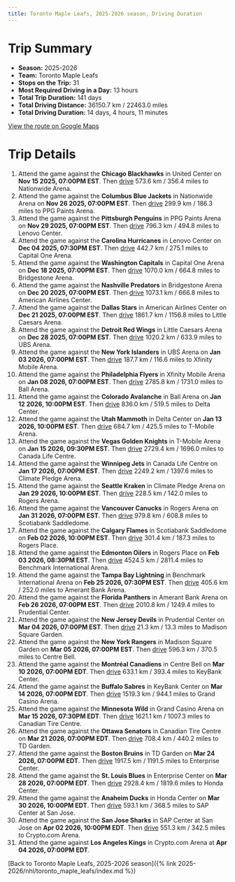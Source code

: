 ```yaml
---
title: Toronto Maple Leafs, 2025-2026 season, Driving Duration
---
```


# Trip Summary
- **Season:** 2025-2026
- **Team:** Toronto Maple Leafs
- **Stops on the Trip:** 31
- **Most Required Driving in a Day:** 13 hours
- **Total Trip Duration:** 141 days
- **Total Driving Distance:** 36150.7 km / 22463.0 miles
- **Total Driving Duration:** 14 days, 4 hours, 11 minutes

[View the route on Google Maps](https://www.google.com/maps/dir/United+Center+Chicago/Nationwide+Arena+Columbus/PPG+Paints+Arena+Pittsburgh/Lenovo+Center+Carolina/Capital+One+Arena+Washington/Bridgestone+Arena+Nashville/American+Airlines+Center+Dallas/Little+Caesars+Arena+Detroit/UBS+Arena+New+York/Xfinity+Mobile+Arena+Philadelphia/Ball+Arena+Colorado/Delta+Center+Utah/T-Mobile+Arena+Vegas/Canada+Life+Centre+Winnipeg/Climate+Pledge+Arena+Seattle/Rogers+Arena+Vancouver/Scotiabank+Saddledome+Calgary/Rogers+Place+Edmonton/Benchmark+International+Arena+Tampa+Bay/Amerant+Bank+Arena+Florida/Prudential+Center+New+Jersey/Madison+Square+Garden+New+York/Centre+Bell+Montréal/KeyBank+Center+Buffalo/Grand+Casino+Arena+Minnesota/Canadian+Tire+Centre+Ottawa/TD+Garden+Boston/Enterprise+Center+St.+Louis/Honda+Center+Anaheim/SAP+Center+at+San+Jose+San+Jose/Crypto.com+Arena+Los+Angeles)

# Trip Details
1. Attend the game against the **Chicago Blackhawks** in United Center on **Nov 15 2025, 07:00PM EST**. Then [drive](https://www.google.com/maps/dir/United+Center+Chicago/Nationwide+Arena+Columbus) 573.6 km / 356.4 miles to Nationwide Arena.
2. Attend the game against the **Columbus Blue Jackets** in Nationwide Arena on **Nov 26 2025, 07:00PM EST**. Then [drive](https://www.google.com/maps/dir/Nationwide+Arena+Columbus/PPG+Paints+Arena+Pittsburgh) 299.9 km / 186.3 miles to PPG Paints Arena.
3. Attend the game against the **Pittsburgh Penguins** in PPG Paints Arena on **Nov 29 2025, 07:00PM EST**. Then [drive](https://www.google.com/maps/dir/PPG+Paints+Arena+Pittsburgh/Lenovo+Center+Carolina) 796.3 km / 494.8 miles to Lenovo Center.
4. Attend the game against the **Carolina Hurricanes** in Lenovo Center on **Dec 04 2025, 07:30PM EST**. Then [drive](https://www.google.com/maps/dir/Lenovo+Center+Carolina/Capital+One+Arena+Washington) 442.7 km / 275.1 miles to Capital One Arena.
5. Attend the game against the **Washington Capitals** in Capital One Arena on **Dec 18 2025, 07:00PM EST**. Then [drive](https://www.google.com/maps/dir/Capital+One+Arena+Washington/Bridgestone+Arena+Nashville) 1070.0 km / 664.8 miles to Bridgestone Arena.
6. Attend the game against the **Nashville Predators** in Bridgestone Arena on **Dec 20 2025, 07:00PM EST**. Then [drive](https://www.google.com/maps/dir/Bridgestone+Arena+Nashville/American+Airlines+Center+Dallas) 1073.1 km / 666.8 miles to American Airlines Center.
7. Attend the game against the **Dallas Stars** in American Airlines Center on **Dec 21 2025, 07:00PM EST**. Then [drive](https://www.google.com/maps/dir/American+Airlines+Center+Dallas/Little+Caesars+Arena+Detroit) 1861.7 km / 1156.8 miles to Little Caesars Arena.
8. Attend the game against the **Detroit Red Wings** in Little Caesars Arena on **Dec 28 2025, 07:00PM EST**. Then [drive](https://www.google.com/maps/dir/Little+Caesars+Arena+Detroit/UBS+Arena+New+York) 1020.2 km / 633.9 miles to UBS Arena.
9. Attend the game against the **New York Islanders** in UBS Arena on **Jan 03 2026, 07:00PM EST**. Then [drive](https://www.google.com/maps/dir/UBS+Arena+New+York/Xfinity+Mobile+Arena+Philadelphia) 187.7 km / 116.6 miles to Xfinity Mobile Arena.
10. Attend the game against the **Philadelphia Flyers** in Xfinity Mobile Arena on **Jan 08 2026, 07:00PM EST**. Then [drive](https://www.google.com/maps/dir/Xfinity+Mobile+Arena+Philadelphia/Ball+Arena+Colorado) 2785.8 km / 1731.0 miles to Ball Arena.
11. Attend the game against the **Colorado Avalanche** in Ball Arena on **Jan 12 2026, 10:00PM EST**. Then [drive](https://www.google.com/maps/dir/Ball+Arena+Colorado/Delta+Center+Utah) 836.0 km / 519.5 miles to Delta Center.
12. Attend the game against the **Utah Mammoth** in Delta Center on **Jan 13 2026, 10:00PM EST**. Then [drive](https://www.google.com/maps/dir/Delta+Center+Utah/T-Mobile+Arena+Vegas) 684.7 km / 425.5 miles to T-Mobile Arena.
13. Attend the game against the **Vegas Golden Knights** in T-Mobile Arena on **Jan 15 2026, 09:30PM EST**. Then [drive](https://www.google.com/maps/dir/T-Mobile+Arena+Vegas/Canada+Life+Centre+Winnipeg) 2729.4 km / 1696.0 miles to Canada Life Centre.
14. Attend the game against the **Winnipeg Jets** in Canada Life Centre on **Jan 17 2026, 07:00PM EST**. Then [drive](https://www.google.com/maps/dir/Canada+Life+Centre+Winnipeg/Climate+Pledge+Arena+Seattle) 2249.2 km / 1397.6 miles to Climate Pledge Arena.
15. Attend the game against the **Seattle Kraken** in Climate Pledge Arena on **Jan 29 2026, 10:00PM EST**. Then [drive](https://www.google.com/maps/dir/Climate+Pledge+Arena+Seattle/Rogers+Arena+Vancouver) 228.5 km / 142.0 miles to Rogers Arena.
16. Attend the game against the **Vancouver Canucks** in Rogers Arena on **Jan 31 2026, 07:00PM EST**. Then [drive](https://www.google.com/maps/dir/Rogers+Arena+Vancouver/Scotiabank+Saddledome+Calgary) 979.8 km / 608.8 miles to Scotiabank Saddledome.
17. Attend the game against the **Calgary Flames** in Scotiabank Saddledome on **Feb 02 2026, 10:00PM EST**. Then [drive](https://www.google.com/maps/dir/Scotiabank+Saddledome+Calgary/Rogers+Place+Edmonton) 301.4 km / 187.3 miles to Rogers Place.
18. Attend the game against the **Edmonton Oilers** in Rogers Place on **Feb 03 2026, 08:30PM EST**. Then [drive](https://www.google.com/maps/dir/Rogers+Place+Edmonton/Benchmark+International+Arena+Tampa+Bay) 4524.5 km / 2811.4 miles to Benchmark International Arena.
19. Attend the game against the **Tampa Bay Lightning** in Benchmark International Arena on **Feb 25 2026, 07:30PM EST**. Then [drive](https://www.google.com/maps/dir/Benchmark+International+Arena+Tampa+Bay/Amerant+Bank+Arena+Florida) 405.6 km / 252.0 miles to Amerant Bank Arena.
20. Attend the game against the **Florida Panthers** in Amerant Bank Arena on **Feb 26 2026, 07:00PM EST**. Then [drive](https://www.google.com/maps/dir/Amerant+Bank+Arena+Florida/Prudential+Center+New+Jersey) 2010.8 km / 1249.4 miles to Prudential Center.
21. Attend the game against the **New Jersey Devils** in Prudential Center on **Mar 04 2026, 07:00PM EST**. Then [drive](https://www.google.com/maps/dir/Prudential+Center+New+Jersey/Madison+Square+Garden+New+York) 21.3 km / 13.3 miles to Madison Square Garden.
22. Attend the game against the **New York Rangers** in Madison Square Garden on **Mar 05 2026, 07:00PM EST**. Then [drive](https://www.google.com/maps/dir/Madison+Square+Garden+New+York/Centre+Bell+Montréal) 596.3 km / 370.5 miles to Centre Bell.
23. Attend the game against the **Montréal Canadiens** in Centre Bell on **Mar 10 2026, 07:00PM EDT**. Then [drive](https://www.google.com/maps/dir/Centre+Bell+Montréal/KeyBank+Center+Buffalo) 633.1 km / 393.4 miles to KeyBank Center.
24. Attend the game against the **Buffalo Sabres** in KeyBank Center on **Mar 14 2026, 07:00PM EDT**. Then [drive](https://www.google.com/maps/dir/KeyBank+Center+Buffalo/Grand+Casino+Arena+Minnesota) 1519.3 km / 944.1 miles to Grand Casino Arena.
25. Attend the game against the **Minnesota Wild** in Grand Casino Arena on **Mar 15 2026, 07:30PM EDT**. Then [drive](https://www.google.com/maps/dir/Grand+Casino+Arena+Minnesota/Canadian+Tire+Centre+Ottawa) 1621.1 km / 1007.3 miles to Canadian Tire Centre.
26. Attend the game against the **Ottawa Senators** in Canadian Tire Centre on **Mar 21 2026, 07:00PM EDT**. Then [drive](https://www.google.com/maps/dir/Canadian+Tire+Centre+Ottawa/TD+Garden+Boston) 708.4 km / 440.2 miles to TD Garden.
27. Attend the game against the **Boston Bruins** in TD Garden on **Mar 24 2026, 07:00PM EDT**. Then [drive](https://www.google.com/maps/dir/TD+Garden+Boston/Enterprise+Center+St.+Louis) 1917.5 km / 1191.5 miles to Enterprise Center.
28. Attend the game against the **St. Louis Blues** in Enterprise Center on **Mar 28 2026, 07:00PM EDT**. Then [drive](https://www.google.com/maps/dir/Enterprise+Center+St.+Louis/Honda+Center+Anaheim) 2928.4 km / 1819.6 miles to Honda Center.
29. Attend the game against the **Anaheim Ducks** in Honda Center on **Mar 30 2026, 10:00PM EDT**. Then [drive](https://www.google.com/maps/dir/Honda+Center+Anaheim/SAP+Center+at+San+Jose+San+Jose) 593.1 km / 368.5 miles to SAP Center at San Jose.
30. Attend the game against the **San Jose Sharks** in SAP Center at San Jose on **Apr 02 2026, 10:00PM EDT**. Then [drive](https://www.google.com/maps/dir/SAP+Center+at+San+Jose+San+Jose/Crypto.com+Arena+Los+Angeles) 551.3 km / 342.5 miles to Crypto.com Arena.
31. Attend the game against **Los Angeles Kings** in Crypto.com Arena at **Apr 04 2026, 07:00PM EDT**.

[Back to Toronto Maple Leafs, 2025-2026 season]({% link 2025-2026/nhl/toronto_maple_leafs/index.md %})
